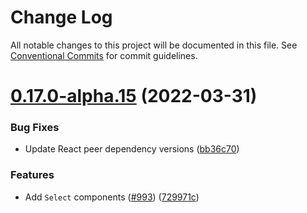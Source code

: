 # Change Log

All notable changes to this project will be documented in this file.
See [Conventional Commits](https://conventionalcommits.org) for commit guidelines.

# [0.17.0-alpha.15](https://github.com/ariakit/ariakit/compare/ariakit-test-utils@0.17.0-alpha.14...ariakit-test-utils@0.17.0-alpha.15) (2022-03-31)


### Bug Fixes

* Update React peer dependency versions ([bb36c70](https://github.com/ariakit/ariakit/commit/bb36c709b4ec0444941f7b7ac60e311b55ccbe9d))


### Features

* Add `Select` components ([#993](https://github.com/ariakit/ariakit/issues/993)) ([729971c](https://github.com/ariakit/ariakit/commit/729971c1471e3ccd16ece63cae568357f3741704))

